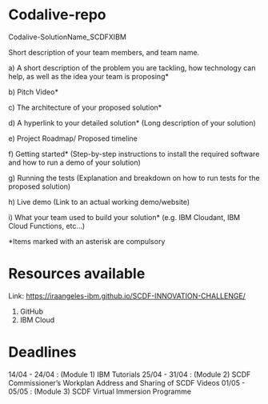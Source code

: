 # Codalive-repo

Codalive-SolutionName_SCDFXIBM

Short description of your team members, and team name.

a) A short description of the problem you are tackling, how technology can help, as well as the idea your team is proposing*

b) Pitch Video*

c) The architecture of your proposed solution*

d) A hyperlink to your detailed solution* (Long description of your solution)

e) Project Roadmap/ Proposed timeline

f) Getting started* (Step-by-step instructions to install the required software and how to run a demo of your solution)

g) Running the tests (Explanation and breakdown on how to run tests for the proposed solution)

h) Live demo (Link to an actual working demo/website)

i) What your team used to build your solution* (e.g. IBM Cloudant, IBM Cloud Functions, etc…)

*Items marked with an asterisk are compulsory

# Resources available

Link: https://iraangeles-ibm.github.io/SCDF-INNOVATION-CHALLENGE/
1) GitHub
2) IBM Cloud 

# Deadlines 
14/04 - 24/04 : (Module 1) IBM Tutorials
25/04 - 31/04 : (Module 2) SCDF Commissioner’s Workplan Address and Sharing of SCDF Videos
01/05 - 05/05 : (Module 3) SCDF Virtual Immersion Programme
